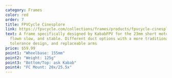 ```yaml
---
category: Frames
color: red
order: 7
title: FPVCycle Cinesplore
link: https://fpvcycle.com/collections/frames/products/fpvcycle-cinesplore-frame?variant=32187470872687
text: A frame specifically designed by KababFPV for the 23mm short motor, to be
  flown slow, and stable. Different duct options with a more traditional tight
  tolerance design, and replaceable arms
price: $59.99
point1: "Wheelbase: 155mm"
point2: "Weight: 125g"
point3: "Bottom/Top: ask Kabab"
point4: "FC Mount: 20x/25.5x"
---
```

